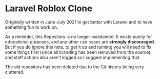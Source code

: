 # Laravel Roblox Clone
Originally written in June-July 2021 to get better with Laravel and to have something fun to work on.

As a reminder, this Repository is no longer maintained. It exists purely for educational purposes, and any other use cases are **strongly discouraged**. But if you do ignore this note, to get it up and running you will need to fix some things first (since all branding has been removed from the source), and staff actions also aren't logged so I suggest implementing that.

The old repository has been deleted due to the Git history being very cluttered.
